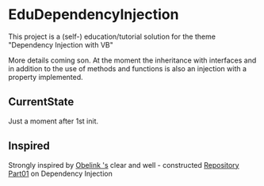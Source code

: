 # EduDependencyInjection
This project is a (self-)  education/tutorial solution for the theme "Dependency Injection with VB"

More details coming son. At the moment the inheritance with interfaces and in addition to the use of methods and functions is also an injection with a property implemented.

## CurrentState  
Just a moment after 1st init.

## Inspired 
Strongly inspired by [Obelink 's](https://github.com/obelink) clear and well - constructed [Repository Part01](https://github.com/obelink/DependencyInjectionVBPart01) on Dependency Injection
